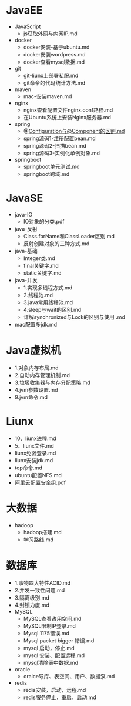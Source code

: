 # JavaEE
 - JavaScript
   - <a style='text-decoration:none;' href='JavaEE/JavaScript/js获取外网与内网IP.md'>js获取外网与内网IP.md</a>
 - docker
   - <a style='text-decoration:none;' href='JavaEE/docker/docker安装-基于ubuntu.md'>docker安装-基于ubuntu.md</a>
   - <a style='text-decoration:none;' href='JavaEE/docker/docker安装wordpress.md'>docker安装wordpress.md</a>
   - <a style='text-decoration:none;' href='JavaEE/docker/docker查看mysql数据.md'>docker查看mysql数据.md</a>
 - git
   - <a style='text-decoration:none;' href='JavaEE/git/git-liunx上部署私服.md'>git-liunx上部署私服.md</a>
   - <a style='text-decoration:none;' href='JavaEE/git/git命令的代码统计方法.md'>git命令的代码统计方法.md</a>
 - maven
   - <a style='text-decoration:none;' href='JavaEE/maven/mac-安装maven.md'>mac-安装maven.md</a>
 - nginx
   - <a style='text-decoration:none;' href='JavaEE/nginx/nginx查看配置文件nginx.conf路径.md'>nginx查看配置文件nginx.conf路径.md</a>
   - <a style='text-decoration:none;' href='JavaEE/nginx/在Ubuntu系统上安装Nginx服务器.md'>在Ubuntu系统上安装Nginx服务器.md</a>
 - spring
   - <a style='text-decoration:none;' href='JavaEE/spring/@Configuration与@Component的区别.md'>@Configuration与@Component的区别.md</a>
   - <a style='text-decoration:none;' href='JavaEE/spring/spring源码1-注册配置bean.md'>spring源码1-注册配置bean.md</a>
   - <a style='text-decoration:none;' href='JavaEE/spring/spring源码2-扫描bean.md'>spring源码2-扫描bean.md</a>
   - <a style='text-decoration:none;' href='JavaEE/spring/spring源码3-实例化单例对象.md'>spring源码3-实例化单例对象.md</a>
 - springboot
   - <a style='text-decoration:none;' href='JavaEE/springboot/springboot单元测试.md'>springboot单元测试.md</a>
   - <a style='text-decoration:none;' href='JavaEE/springboot/springboot跨域.md'>springboot跨域.md</a>
# JavaSE
 - java-IO
   - <a style='text-decoration:none;' href='JavaSE/java-IO/IO对象的分类.pdf'>IO对象的分类.pdf</a>
 - java-反射
   - <a style='text-decoration:none;' href='JavaSE/java-反射/Class.forName和ClassLoader区别.md'>Class.forName和ClassLoader区别.md</a>
   - <a style='text-decoration:none;' href='JavaSE/java-反射/反射创建对象的三种方式.md'>反射创建对象的三种方式.md</a>
 - java-基础
   - <a style='text-decoration:none;' href='JavaSE/java-基础/Integer类.md'>Integer类.md</a>
   - <a style='text-decoration:none;' href='JavaSE/java-基础/final关键字.md'>final关键字.md</a>
   - <a style='text-decoration:none;' href='JavaSE/java-基础/static关键字.md'>static关键字.md</a>
 - java-并发
   - <a style='text-decoration:none;' href='JavaSE/java-并发/1.实现多线程方式.md'>1.实现多线程方式.md</a>
   - <a style='text-decoration:none;' href='JavaSE/java-并发/2.线程池.md'>2.线程池.md</a>
   - <a style='text-decoration:none;' href='JavaSE/java-并发/3.java常用线程池.md'>3.java常用线程池.md</a>
   - <a style='text-decoration:none;' href='JavaSE/java-并发/4.sleep与wait的区别.md'>4.sleep与wait的区别.md</a>
   - <a style='text-decoration:none;' href='JavaSE/java-并发/详解synchronized与Lock的区别与使用 .md'>详解synchronized与Lock的区别与使用 .md</a>
  - <a style='text-decoration:none;' href='JavaSE/mac配置多jdk.md'>mac配置多jdk.md</a>
# Java虚拟机
  - <a style='text-decoration:none;' href='Java虚拟机/1.对象内存布局.md'>1.对象内存布局.md</a>
  - <a style='text-decoration:none;' href='Java虚拟机/2.自动内存管理机制.md'>2.自动内存管理机制.md</a>
  - <a style='text-decoration:none;' href='Java虚拟机/3.垃圾收集器与内存分配策略.md'>3.垃圾收集器与内存分配策略.md</a>
  - <a style='text-decoration:none;' href='Java虚拟机/4.jvm参数设置.md'>4.jvm参数设置.md</a>
  - <a style='text-decoration:none;' href='Java虚拟机/9.jvm命令.md'>9.jvm命令.md</a>
# Liunx
  - <a style='text-decoration:none;' href='Liunx/10、liunx进程.md'>10、liunx进程.md</a>
  - <a style='text-decoration:none;' href='Liunx/5、liunx文件.md'>5、liunx文件.md</a>
  - <a style='text-decoration:none;' href='Liunx/liunx免密登录.md'>liunx免密登录.md</a>
  - <a style='text-decoration:none;' href='Liunx/liunx安装jdk.md'>liunx安装jdk.md</a>
  - <a style='text-decoration:none;' href='Liunx/top命令.md'>top命令.md</a>
  - <a style='text-decoration:none;' href='Liunx/ubuntu配置NFS.md'>ubuntu配置NFS.md</a>
  - <a style='text-decoration:none;' href='Liunx/阿里云配置安全组.pdf'>阿里云配置安全组.pdf</a>
# 大数据
 - hadoop
   - <a style='text-decoration:none;' href='大数据/hadoop/hadoop搭建.md'>hadoop搭建.md</a>
   - <a style='text-decoration:none;' href='大数据/hadoop/学习路线.md'>学习路线.md</a>
# 数据库
  - <a style='text-decoration:none;' href='数据库/1.事物四大特性ACID.md'>1.事物四大特性ACID.md</a>
  - <a style='text-decoration:none;' href='数据库/2.并发一致性问题.md'>2.并发一致性问题.md</a>
  - <a style='text-decoration:none;' href='数据库/3.隔离级别.md'>3.隔离级别.md</a>
  - <a style='text-decoration:none;' href='数据库/4.封锁力度.md'>4.封锁力度.md</a>
 - MySQL
   - <a style='text-decoration:none;' href='数据库/MySQL/MySQL查看占用空间.md'>MySQL查看占用空间.md</a>
   - <a style='text-decoration:none;' href='数据库/MySQL/MySQL限制IP登录.md'>MySQL限制IP登录.md</a>
   - <a style='text-decoration:none;' href='数据库/MySQL/Mysql 1175错误.md'>Mysql 1175错误.md</a>
   - <a style='text-decoration:none;' href='数据库/MySQL/Mysql packet bigger 错误.md'>Mysql packet bigger 错误.md</a>
   - <a style='text-decoration:none;' href='数据库/MySQL/mysql 启动，停止.md'>mysql 启动，停止.md</a>
   - <a style='text-decoration:none;' href='数据库/MySQL/mysql 安装、配置远程.md'>mysql 安装、配置远程.md</a>
   - <a style='text-decoration:none;' href='数据库/MySQL/mysql清除表中数据.md'>mysql清除表中数据.md</a>
 - oracle
   - <a style='text-decoration:none;' href='数据库/oracle/oralce导库、表空间、用户、数据泵.md'>oralce导库、表空间、用户、数据泵.md</a>
 - redis
   - <a style='text-decoration:none;' href='数据库/redis/redis安装，启动，远程.md'>redis安装，启动，远程.md</a>
   - <a style='text-decoration:none;' href='数据库/redis/redis服务停止，重启，启动.md'>redis服务停止，重启，启动.md</a>
